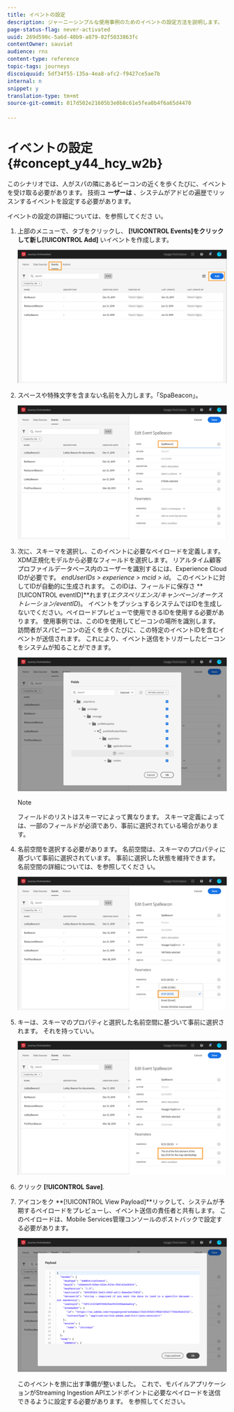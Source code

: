 ```yaml
---
title: イベントの設定
description: ジャーニーシンプルな使用事例のためのイベントの設定方法を説明します。
page-status-flag: never-activated
uuid: 269d590c-5a6d-40b9-a879-02f5033863fc
contentOwner: sauviat
audience: rns
content-type: reference
topic-tags: journeys
discoiquuid: 5df34f55-135a-4ea8-afc2-f9427ce5ae7b
internal: n
snippet: y
translation-type: tm+mt
source-git-commit: 017d502e21605b3e0b8c61e5fea0b4f6a65d4470

---
```



# イベントの設定{#concept_y44_hcy_w2b}

このシナリオでは、人がスパの隣にあるビーコンの近くを歩くたびに、イベントを受け取る必要があります。 技術ユ **ーザーは** 、システムがアドビの遍歴でリッスンするイベントを設定する必要があります。

イベントの設定の詳細については、を参照してくださ [](../event/about-events.md)い。

1. 上部のメニューで、タブをクリックし、 **[!UICONTROL Events]**をクリックして新し**[!UICONTROL Add]** いイベントを作成します。

   ![](../assets/journeyuc1_1.png)

1. スペースや特殊文字を含まない名前を入力します。「SpaBeacon」。

   ![](../assets/journeyuc1_2.png)

   <!--li>Select the **[!UICONTROL Mobile - Streaming Ingestion APIs]** event type. Events are sent from the customers' mobile phone through the Mobile SDK.![](../assets/journeyuc1_4.png" placement="break" width="800" id="image_qgr_2mn_z2b"/></li-->

1. 次に、スキーマを選択し、このイベントに必要なペイロードを定義します。 XDM正規化モデルから必要なフィールドを選択します。 リアルタイム顧客プロファイルデータベース内のユーザーを識別するには、Experience Cloud IDが必要です。 _endUserIDs > experience > mcid > id_。 このイベントに対してIDが自動的に生成されます。 このIDは、フィールドに保存さ **[!UICONTROL eventID]**れます(_エクスペリエンス/キャンペーン/オーケストレーション/eventID_)。 イベントをプッシュするシステムではIDを生成しないでください。ペイロードプレビューで使用できるIDを使用する必要があります。 使用事例では、このIDを使用してビーコンの場所を識別します。 訪問者がスパビーコンの近くを歩くたびに、この特定のイベントIDを含むイベントが送信されます。 これにより、イベント送信をトリガーしたビーコンをシステムが知ることができます。

   ![](../assets/journeyuc1_3.png)

   >[!NOTE]
   >
   >フィールドのリストはスキーマによって異なります。 スキーマ定義によっては、一部のフィールドが必須であり、事前に選択されている場合があります。

1. 名前空間を選択する必要があります。 名前空間は、スキーマのプロパティに基づいて事前に選択されています。 事前に選択した状態を維持できます。 名前空間の詳細については、を参照してくださ [](../event/selecting-the-namespace.md)い。

   ![](../assets/journeyuc1_6.png)

1. キーは、スキーマのプロパティと選択した名前空間に基づいて事前に選択されます。 それを持っていい。

   ![](../assets/journeyuc1_5.png)

1. クリック **[!UICONTROL Save]**.

1. アイコンをク **[!UICONTROL View Payload]**リックして、システムが予期するペイロードをプレビューし、イベント送信の責任者と共有します。 このペイロードは、Mobile Services管理コンソールのポストバックで設定する必要があります。

   ![](../assets/journeyuc1_7.png)

   このイベントを旅に出す準備が整いました。 これで、モバイルアプリケーションがStreaming Ingestion APIエンドポイントに必要なペイロードを送信できるように設定する必要があります。 [](../event/additional-steps-to-send-events-to-journey-orchestration.md)を参照してください。